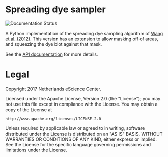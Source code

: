 # Spreading dye sampler
![Documentation Status](https://readthedocs.org/projects/spreading-dye-sampler/badge/?version=latest)

A Python implementation of the spreading dye sampling algorithm of
[Wang et al. (2012)](http://dx.doi.org/10.1111/j.1600-0587.2012.07786.x).
This version has an extension to allow masking off of areas, and
squeezing the dye blot against that mask.

See the [API documentation](http://spreading-dye-sampler.readthedocs.io/en/latest/)
for more details.

# Legal

Copyright 2017 Netherlands eScience Center.

Licensed under the Apache License, Version 2.0 (the "License");
you may not use this file except in compliance with the License.
You may obtain a copy of the License at

    http://www.apache.org/licenses/LICENSE-2.0

Unless required by applicable law or agreed to in writing, software
distributed under the License is distributed on an "AS IS" BASIS,
WITHOUT WARRANTIES OR CONDITIONS OF ANY KIND, either express or implied.
See the License for the specific language governing permissions and
limitations under the License.
